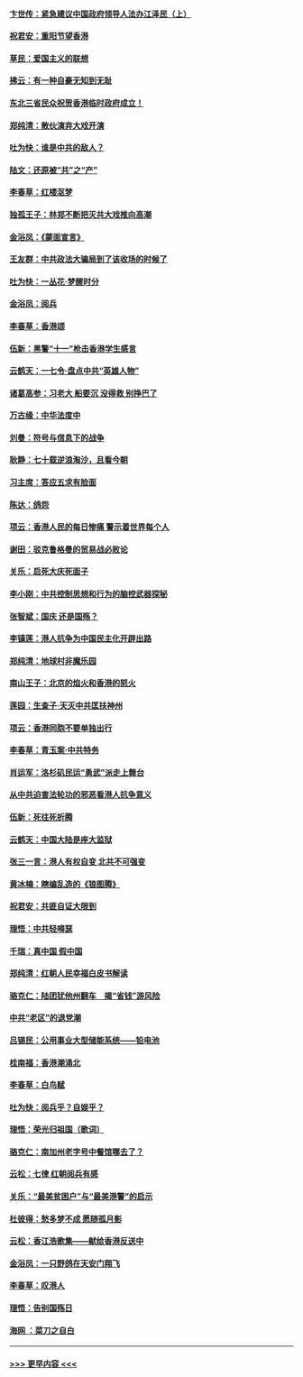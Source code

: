 #### [卞世传：紧急建议中国政府领导人法办江泽民（上）](../pages/nsc993/n11573208.md?t=10071033) 
#### [祝君安：重阳节望香港](../pages/nsc993/n11573190.md?t=10071033) 
#### [草民：爱国主义的联想](../pages/nsc993/n11572333.md?t=10071033) 
#### [拂云：有一种自豪无知到无耻](../pages/nsc993/n11572006.md?t=10071033) 
#### [东北三省民众祝贺香港临时政府成立！](../pages/nsc993/n11571215.md?t=10071033) 
#### [郑纯清：散伙演弃大戏开演](../pages/nsc993/n11570826.md?t=10071033) 
#### [吐为快：谁是中共的敌人？](../pages/nsc993/n11570817.md?t=10071033) 
#### [陆文：还原被“共”之“产”](../pages/nsc993/n11570798.md?t=10071033) 
#### [李春草：红楼沤梦](../pages/nsc993/n11569673.md?t=10071033) 
#### [独孤王子：林郑不断把灭共大戏推向高潮](../pages/nsc993/n11569381.md?t=10071033) 
#### [金浴凤：《蒙面宣言》](../pages/nsc993/n11569368.md?t=10071033) 
#### [王友群：中共政法大骗局到了该收场的时候了](../pages/nsc993/n11568940.md?t=10071033) 
#### [吐为快：一丛花‧梦醒时分](../pages/nsc993/n11567491.md?t=10071033) 
#### [金浴凤：阅兵](../pages/nsc993/n11567454.md?t=10071033) 
#### [李春草：香港颂](../pages/nsc993/n11567444.md?t=10071033) 
#### [伍新：黑警“十一”枪击香港学生感言](../pages/nsc993/n11567426.md?t=10071033) 
#### [云鹤天：一七令‧盘点中共“英雄人物”](../pages/nsc993/n11567091.md?t=10071033) 
#### [诸葛高参：习老大 船要沉 没得救 别挣巴了](../pages/nsc993/n11566976.md?t=10071033) 
#### [万古缘：中华法度中](../pages/nsc993/n11566726.md?t=10071033) 
#### [刘曼：符号与信息下的战争](../pages/nsc993/n11564655.md?t=10071033) 
#### [耿静：七十载逆浪淘沙，且看今朝](../pages/nsc993/n11564520.md?t=10071033) 
#### [习主席：答应五求有脸面](../pages/nsc993/n11563953.md?t=10071033) 
#### [陈达：鸽怨](../pages/nsc993/n11561879.md?t=10071033) 
#### [项云：香港人民的每日惨痛  警示着世界每个人](../pages/nsc993/n11559273.md?t=10071033) 
#### [谢田：驳克鲁格曼的贸易战必败论](../pages/nsc993/n11555840.md?t=10071033) 
#### [关乐：启死大庆死面子](../pages/nsc993/n11556823.md?t=10071033) 
#### [李小刚：中共控制思想和行为的脑控武器探秘](../pages/nsc993/n11556776.md?t=10071033) 
#### [张智斌：国庆  还是国殇？](../pages/nsc993/n11556617.md?t=10071033) 
#### [李镇莲：港人抗争为中国民主化开辟出路](../pages/nsc993/n11556570.md?t=10071033) 
#### [郑纯清：地球村非魔乐园](../pages/nsc993/n11555415.md?t=10071033) 
#### [南山王子：北京的焰火和香港的怒火](../pages/nsc993/n11555318.md?t=10071033) 
#### [莲园：生查子·天灭中共匡扶神州](../pages/nsc993/n11555302.md?t=10071033) 
#### [项云：香港同胞不要单独出行](../pages/nsc993/n11555276.md?t=10071033) 
#### [李春草：青玉案‧中共特务](../pages/nsc993/n11552356.md?t=10071033) 
#### [肖运军：洛杉矶民运“勇武”派走上舞台](../pages/nsc993/n11551595.md?t=10071033) 
#### [从中共迫害法轮功的邪恶看港人抗争意义](../pages/nsc993/n11540858.md?t=10071033) 
#### [伍新：死往死折腾](../pages/nsc993/n11550174.md?t=10071033) 
#### [云鹤天：中国大陆是座大监狱](../pages/nsc993/n11550155.md?t=10071033) 
#### [张三一言：港人有权自变 北共不可强变](../pages/nsc993/n11550132.md?t=10071033) 
#### [黄冰楠：瞎编乱造的《狼图腾》](../pages/nsc993/n11550082.md?t=10071033) 
#### [祝君安：共匪自证大限到](../pages/nsc993/n11550041.md?t=10071033) 
#### [理悟：中共轻嘚瑟](../pages/nsc993/n11547978.md?t=10071033) 
#### [千瑞：真中国 假中国](../pages/nsc993/n11547865.md?t=10071033) 
#### [郑纯清：红朝人民幸福白皮书解读](../pages/nsc993/n11547499.md?t=10071033) 
#### [骆克仁：陆团犹他州翻车　揭“省钱”游风险](../pages/nsc993/n11546977.md?t=10071033) 
#### [中共“老区”的退党潮](../pages/nsc993/n11545995.md?t=10071033) 
#### [吕锡民：公用事业大型储能系统——铅电池](../pages/nsc993/n11545701.md?t=10071033) 
#### [桂南福：香港潮涌北](../pages/nsc993/n11545682.md?t=10071033) 
#### [李春草：白鸟赋](../pages/nsc993/n11545663.md?t=10071033) 
#### [吐为快：阅兵乎？自娱乎？](../pages/nsc993/n11545625.md?t=10071033) 
#### [理悟：荣光归祖国（歌词）](../pages/nsc993/n11545616.md?t=10071033) 
#### [骆克仁：南加州老字号中餐馆哪去了？](../pages/nsc993/n11545120.md?t=10071033) 
#### [云松：七律 红朝阅兵有感](../pages/nsc993/n11542394.md?t=10071033) 
#### [关乐：“最美贫困户”与“最美港警”的启示](../pages/nsc993/n11542252.md?t=10071033) 
#### [杜彼得：愁多梦不成 愿随孤月影](../pages/nsc993/n11540296.md?t=10071033) 
#### [云松：香江浩歌集——献给香港反送中](../pages/nsc993/n11540149.md?t=10071033) 
#### [金浴凤：一只野鸽在天安门翔飞](../pages/nsc993/n11540280.md?t=10071033) 
#### [李春草：叹港人](../pages/nsc993/n11540119.md?t=10071033) 
#### [理悟：告别国殇日](../pages/nsc993/n11539610.md?t=10071033) 
#### [海网 ：菜刀之自白](../pages/nsc993/n11539597.md?t=10071033) 

----
#### [ >>> 更早内容 <<< ](../indexes/nsc993-earlier.md)
